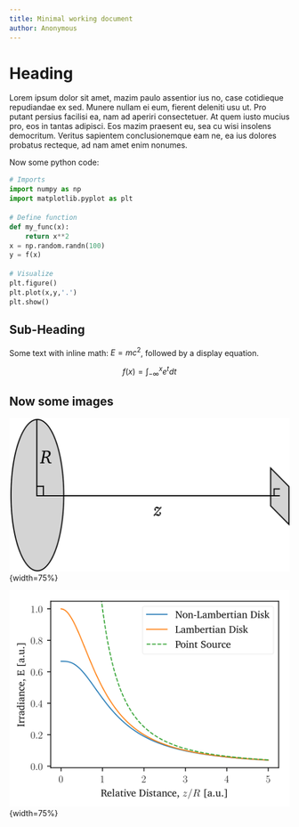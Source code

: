 ```yaml
---
title: Minimal working document
author: Anonymous
---
```


# Heading

Lorem ipsum dolor sit amet, mazim paulo assentior ius no, case cotidieque repudiandae ex sed. Munere nullam ei eum, fierent deleniti usu ut. Pro putant persius facilisi ea, nam ad aperiri consectetuer. At quem iusto mucius pro, eos in tantas adipisci. Eos mazim praesent eu, sea cu wisi insolens democritum. Veritus sapientem conclusionemque eam ne, ea ius dolores probatus recteque, ad nam amet enim nonumes.

Now some python code:

```python
# Imports
import numpy as np
import matplotlib.pyplot as plt

# Define function
def my_func(x):
	return x**2
x = np.random.randn(100)
y = f(x)

# Visualize
plt.figure()
plt.plot(x,y,'.')
plt.show()
```

## Sub-Heading

Some text with inline math: $E = m c^2$, followed by a display equation.

$$f(x) = \int_{-\infty}^x e^{t} dt$$

## Now some images

![This is the figure caption for the PNG image.](test.png){width=75%}

![This is the figure caption for the SVG image.](test.svg){width=75%}
